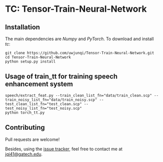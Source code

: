 # TC: Tensor-Train-Neural-Network

## Installation

The main dependencies are *Numpy* and *PyTorch*. To download and install *tc*:

```
git clone https://github.com/uwjunqi/Tensor-Train-Neural-Network.git
cd Tensor-Train-Neural-Network
python setup.py install
```

## Usage of train_tt for training speech enhancement system

```
speech/extract_feat.py --train_clean_list_fn="data/train_clean.scp" --train_noisy_list_fn="data/train_noisy.scp" --test_clean_list_fn="test_clean.scp" --test_noisy_list_fn="test_noisy.scp"
python torch_tt.py
```

## Contributing

Pull requests are welcome!

Besides, using the [issue tracker](https://github.com/uwjunqi/Tensor-Train-Neural-Network/issues), feel free to contact me at <jqi41@gatech.edu>. 

